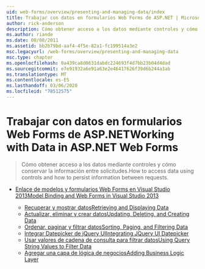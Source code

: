 ```yaml
---
uid: web-forms/overview/presenting-and-managing-data/index
title: Trabajar con datos en formularios Web Forms de ASP.NET | Microsoft Docs
author: rick-anderson
description: Cómo obtener acceso a los datos mediante controles y cómo conservar la información entre solicitudes.
ms.author: riande
ms.date: 08/08/2011
ms.assetid: bb2b79bd-aaf4-4f5e-82a1-fc199514a3e2
msc.legacyurl: /web-forms/overview/presenting-and-managing-data
msc.type: chapter
ms.openlocfilehash: 0a439ca8d0631dabdc224693f4d7bb23b04d4dad
ms.sourcegitcommit: e7e91932a6e91a63e2e46417626f39d6b244a3ab
ms.translationtype: MT
ms.contentlocale: es-ES
ms.lasthandoff: 03/06/2020
ms.locfileid: "78512575"
---
```

# <a name="working-with-data-in-aspnet-web-forms"></a><span data-ttu-id="85017-103">Trabajar con datos en formularios Web Forms de ASP.NET</span><span class="sxs-lookup"><span data-stu-id="85017-103">Working with Data in ASP.NET Web Forms</span></span>

> <span data-ttu-id="85017-104">Cómo obtener acceso a los datos mediante controles y cómo conservar la información entre solicitudes.</span><span class="sxs-lookup"><span data-stu-id="85017-104">How to access data using controls and how to persist information between requests.</span></span>

- [<span data-ttu-id="85017-105">Enlace de modelos y formularios Web Forms en Visual Studio 2013</span><span class="sxs-lookup"><span data-stu-id="85017-105">Model Binding and Web Forms in Visual Studio 2013</span></span>](model-binding/index.md)

    - [<span data-ttu-id="85017-106">Recuperar y mostrar datos</span><span class="sxs-lookup"><span data-stu-id="85017-106">Retrieving and Displaying Data</span></span>](model-binding/retrieving-data.md)
    - [<span data-ttu-id="85017-107">Actualizar, eliminar y crear datos</span><span class="sxs-lookup"><span data-stu-id="85017-107">Updating, Deleting, and Creating Data</span></span>](model-binding/updating-deleting-and-creating-data.md)
    - [<span data-ttu-id="85017-108">Ordenar, paginar y filtrar datos</span><span class="sxs-lookup"><span data-stu-id="85017-108">Sorting, Paging, and Filtering Data</span></span>](model-binding/sorting-paging-and-filtering-data.md)
    - [<span data-ttu-id="85017-109">Integrar Datepicker de jQuery UI</span><span class="sxs-lookup"><span data-stu-id="85017-109">Integrating JQuery UI Datepicker</span></span>](model-binding/integrating-jquery-ui.md)
    - [<span data-ttu-id="85017-110">Usar valores de cadena de consulta para filtrar datos</span><span class="sxs-lookup"><span data-stu-id="85017-110">Using Query String Values to Filter Data</span></span>](model-binding/using-query-string-values-to-retrieve-data.md)
    - [<span data-ttu-id="85017-111">Agregar una capa de lógica de negocios</span><span class="sxs-lookup"><span data-stu-id="85017-111">Adding Business Logic Layer</span></span>](model-binding/adding-business-logic-layer.md)
